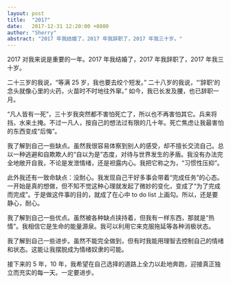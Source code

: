 ```yaml
---
layout: post
title:  "2017"
date:   2017-12-31 12:20:00 +0800
author: "Sherry"
abstract: "2017 年我结婚了，2017 年我辞职了，2017 年我三十岁。"
---
```


2017 对我来说是重要的一年。2017 年我结婚了，2017 年我辞职了，2017 年我三十岁。

二十三岁的我说，“等满 25 岁，我也要去绞个短发。”
二十八岁的我说，“‘辞职’的念头就像心里的火药，火苗时不时地往外窜。”
如今，我已长发及腰，也已辞职一月。

“凡人皆有一死”，三十岁我突然都不害怕死亡了，所以也不再害怕其它。兵来将挡，水来土掩。不过一凡人，按自己的想法过有限的几十年。死亡焦虑让我最害怕的东西变成“后悔”。

我了解到自己一些缺点。虽然我很容易体察到别人的感受，却不擅长交流自己。总以一种逃避和自欺欺人的“自以为是”态度，对待与世界发生的矛盾。我没有办法完全地敞开自我，不论是发泄情绪，还是袒露内心。我把它称之为，“习惯性压抑”。

此外我还有一致命缺点：没耐心。我发现自己干好多事会带着“完成任务”的心态。一开始是真的想做，但不知不觉这种心理就发起了微妙的变化，变成了“为了完成而完成”。于是做这件事的目的，就成了在心中 to do list 上画勾。所以，还是要静心，耐心。

我了解到自己一些优点。虽然被各种缺点挟持着，但我有一样东西，那就是“热情”。我相信它是生命的能量源泉。我可以利用它来克服拖延等各种消极状态。

我了解到自己一些进步。虽然不能完全做到，但有时我能用理智去控制自己的情绪和状态。这能让我摆脱成为情绪奴隶的可能。

接下来的 5 年，10 年，我希望在自己选择的道路上全力以赴地奔跑，迎接真正独立而充实的每一天。一定要进步。